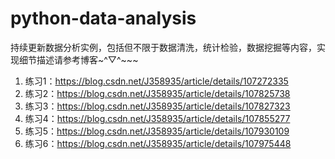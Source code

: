 # python-data-analysis
​	持续更新数据分析实例，包括但不限于数据清洗，统计检验，数据挖掘等内容，实现细节描述请参考博客~^▽^~~~

1. 练习1：https://blog.csdn.net/J358935/article/details/107272335
2. 练习2：https://blog.csdn.net/J358935/article/details/107825738
3. 练习3：https://blog.csdn.net/J358935/article/details/107827323
4. 练习4：https://blog.csdn.net/J358935/article/details/107855277
5. 练习5：https://blog.csdn.net/J358935/article/details/107930109
6. 练习6：https://blog.csdn.net/J358935/article/details/107975448

